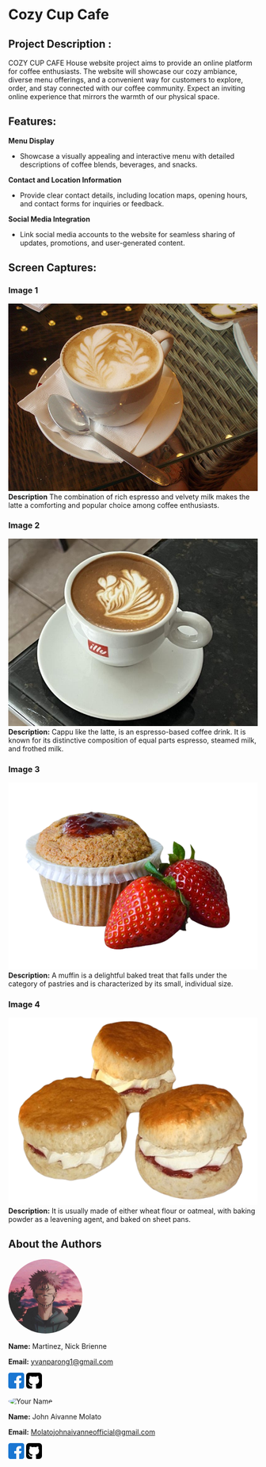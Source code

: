 # Cozy Cup Cafe 

## Project Description :

COZY CUP CAFE House website project aims to provide an online platform for coffee enthusiasts. The website will showcase our cozy ambiance, diverse menu offerings, and a convenient way for customers to explore, order, and stay connected with our coffee community. Expect an inviting online experience that mirrors the warmth of our physical space.

## Features:

**Menu Display** 

- Showcase a visually appealing and interactive menu with detailed descriptions of coffee blends, beverages, and snacks.

**Contact and Location Information** 

- Provide clear contact details, including location maps, opening hours, and contact forms for inquiries or feedback.

**Social Media Integration** 

- Link social media accounts to the website for seamless sharing of updates, promotions, and user-generated content.

## Screen Captures:

### Image 1
![Image 1](latte.jpg)
**Description** The combination of rich espresso and velvety milk makes the latte a comforting and popular choice among coffee enthusiasts.

### Image 2
![Image 2](cappu.jpg)
**Description:** Cappu like the latte, is an espresso-based coffee drink. It is known for its distinctive composition of equal parts espresso, steamed milk, and frothed milk. 

### Image 3
![Image 3](muffins.png)
**Description:** A muffin is a delightful baked treat that falls under the category of pastries and is characterized by its small, individual size.


### Image 4
![Image 4](scones.jpg)
**Description:** It is usually made of either wheat flour or oatmeal, with baking powder as a leavening agent, and baked on sheet pans. 



## About the Authors
<img src="profile.jpg" alt="Your Name" width="150" style="border-radius: 50%">

**Name:** Martinez, Nick Brienne 


**Email:** yvanparong1@gmail.com

[![Facebook](facebook.png)](https://web.facebook.com/Amenesus)
[![GitHub](github-sign.png)](https://github.com/nck-brnne)

<img src="https://avatars.githubusercontent.com/u/125982979?v=4" alt="Your Name" width="150" style="border-radius: 50%">

**Name:** John Aivanne Molato


**Email:** Molatojohnaivanneofficial@gmail.com

[![Facebook](facebook.png)](https://www.facebook.com/aybanxxx)
[![GitHub](github-sign.png)](https://github.com/aybanmola22y)